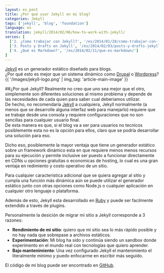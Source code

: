 ```yaml
---
layout: es_post
title: ¿Por qué usar Jekyll en mi blog?
categories: Jekyll
tags: ['jekyll', 'blog', 'foundation']
language: es
translation: jekyll/2014/02/06/how-to-work-with-jekyll/
series: [
  ['2. ¿Como trabajar con Jekyll?', '/es/2014/01/28/como-trabajar-con-jekyll/'],
  ['3. Posts y Drafts en Jekyll', '/es/2014/02/03/posts-y-drafts-jekyll/'],
  ['4. ¿Qué es Markdown?', '/es/2014/02/11/que-es-markdown/']
]
---
```

[Jekyll](http://jekyllrb.com/) es un generador estático diseñado para blogs.  
¿Por qué esto es mejor que un sistema dinámico como [Drupal](http://drupal.org/) o [Wordpress](http://wordpress.org/)?
{{ '/images/jekyll-logo.png' | img_tag: 'article-main-image' }}

##¿Por qué Jekyll?
Realmente no creo que uno sea mejor que el otro, simplemente son diferentes soluciones al mismo problema y depende de las
necesidades de cada quien para saber cual deberiamos utilizar.   
De hecho, no recomendaría [Jekyll](http://jekyllrb.com/) a cualquiera, Jekyll normalmente (a menos que se desarrolle alguna interfaz web para manejarlo)
requiere que se trabaje desde una consola y requiere configuraciones que no son sencillas para cualquier usuario final.  
De esta manera es que, si el blog va a ser para usuarios no tecnicos posiblemente esta no es la opción para ellos, claro que se
podría desarrollar una solución para eso.

Dicho eso, posiblemente la mayor ventaja que tiene un generador estático sobre un framework dinámico esta en que requiere menos
menos recursos para su ejecución y permite inclusive ser puesto a funcionar directamente en CDNs u opciones gratuitas o economicas
de hosting, lo cual es una gran ventaja en redimiento y costo operativo de un sitio.

Para cualquier caracteristica adicional que se quiera agregar al sitio y cumpla una función más dinámica aún se puede utilizar
el generador estático junto con otras opciones como Node.js o cualquier aplicación en cualquier otro lenguaje o plataforma.

Además de esto, Jekyll esta desarrollado en [Ruby](https://www.ruby-lang.org/) y puede ser facilmente extendido a través de plugins.

Personalmente la desición de migrar mi sitio a Jekyll corresponde a 3 razones:
- __Rendimiento de mi sitio__: quiero que mi sitio sea lo más rápido posible y no hay nada que sobrepase a archivos estáticos.
- __Experimentación__: Mi blog ha sido y continúa siendo un sandbox donde experimento en el mundo real con tecnologías que quiero aprender.
- __Bajo mantenimiento__: Una vez configurado Jekyll el mantenimiento el literalmente mínimo y puedo enfocarme en escribir más seguido.

El código de mi blog puede ser encontrado en [GitHub](https://github.com/nestormata/my-static-blog).
